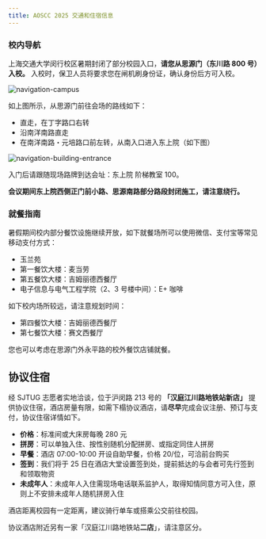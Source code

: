 ```yaml
---
title: AOSCC 2025 交通和住宿信息
---
```


### 校内导航

上海交通大学闵行校区暑期封闭了部分校园入口，**请您从思源门（东川路 800 号）入校。** 入校时，保卫人员将要求您在闸机刷身份证，确认身份后方可入校。

![navigation-campus](/assets/news/aoscc-2025-navigation-campus.webp)

如上图所示，从思源门前往会场的路线如下：

- 直走，在丁字路口右转
- 沿南洋南路直走
- 在南洋南路・元培路口前左转，从南入口进入东上院（如下图）

![navigation-building-entrance](/assets/news/aoscc-2025-navigation-building-entrance.webp)

入门后请跟随现场路牌到达会址：东上院 阶梯教室 100。

**会议期间东上院西侧正门前小路、思源南路部分路段封闭施工，请注意绕行。**

### 就餐指南

暑假期间校内部分餐饮设施继续开放，如下就餐场所可以使用微信、支付宝等常见移动支付方式：

- 玉兰苑
- 第一餐饮大楼：麦当劳
- 第五餐饮大楼：吉姆丽德西餐厅
- 电子信息与电气工程学院（2、3 号楼中间）：E+ 咖啡

如下校内场所较远，请注意规划时间：

- 第四餐饮大楼：吉姆丽德西餐厅
- 第七餐饮大楼：赛文西餐厅

您也可以考虑在思源门外永平路的校外餐饮店铺就餐。

## 协议住宿

经 SJTUG 志愿者实地洽谈，位于沪闵路 213 号的 **「汉庭江川路地铁站新店」** 提供协议住宿，酒店房量有限，如需下榻协议酒店，请**尽早**完成会议注册、预订与支付，协议住宿详情如下。

- **价格**：标准间或大床房每晚 280 元
- **拼房**：可以单独入住、按性别随机分配拼房、或指定同住人拼房
- **早餐**：酒店 07:00-10:00 开设自助早餐，价格 20/位，可洽前台购买
- **签到**：我们将于 25 日在酒店大堂设置签到处，提前抵达的与会者可先行签到和领取物资
- **未成年人**：未成年人入住需现场电话联系监护人，取得知情同意方可入住，原则上不安排未成年人随机拼房入住

酒店距离校园有一定距离，建议骑行单车或搭乘公交前往校园。

协议酒店附近另有一家「汉庭江川路地铁站**二店**」，请注意区分。